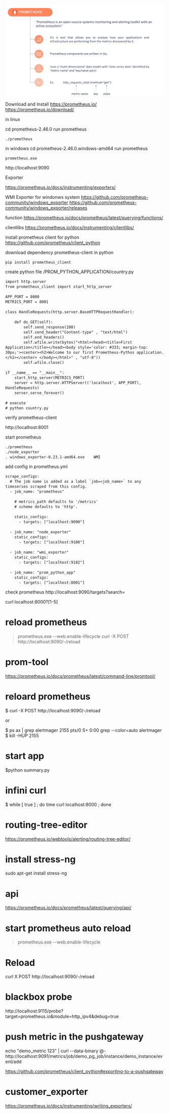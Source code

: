 

![intro-01](images/001-prometheus-intro-01.png)


Download and Install 
https://prometheus.io/
https://prometheus.io/download/

in linux 

cd prometheus-2.46.0
run prometheus

````
./prometheus
````

in windows 
cd prometheus-2.46.0.windows-amd64
run prometheus
````
prometheus.exe
````

http://localhost:9090


Exporter

https://prometheus.io/docs/instrumenting/exporters/



WMI Exporter  for windonws system 
https://github.com/prometheus-community/windows_exporter
https://github.com/prometheus-community/windows_exporter/releases

function 
https://prometheus.io/docs/prometheus/latest/querying/functions/

clientlibs
https://prometheus.io/docs/instrumenting/clientlibs/

install prometheus client for python
https://github.com/prometheus/client_python

download dependency prometheus-client in python 
````
pip install prometheus_client
````


create python file /PROM_PYTHON_APPLICATION/country.py
````
import http.server
from prometheus_client import start_http_server

APP_PORT = 8000
METRICS_PORT = 8001

class HandleRequests(http.server.BaseHTTPRequestHandler):

    def do_GET(self):
        self.send_response(200)
        self.send_header("Content-type" , "text/html")
        self.end_headers()
        self.wfile.write(bytes("<html><head><title>First Application</title></head><body style='color: #333; margin-top: 30px;'><center><h2>Welcome to our first Prometheus-Pythos application.</h2></center> </body></html>" , "utf-8"))
        self.wfile.close()

if __name__ == "__main__":
    start_http_server(METRICS_PORT)
    server = http.server.HTTPServer(('localhost', APP_PORT), HandleRequests)
    server.serve_forever()    

# execute 
# python country.py
````

verify prometheus-client 

http://localhost:8001


start prometheus
````
./prometheus
./node_exporter
. windows_exporter-0.23.1-amd64.exe    WMI
````

add config in prometheus.yml 
````
scrape_configs:
  # The job name is added as a label `job=<job_name>` to any timeseries scraped from this config.
  - job_name: "prometheus"

    # metrics_path defaults to '/metrics'
    # scheme defaults to 'http'.

    static_configs:
      - targets: ["localhost:9090"]

  - job_name: "node_exporter"
    static_configs:
      - targets: ["localhost:9100"]

  - job_name: "wmi_exporter"
    static_configs:
      - targets: ["localhost:9182"]

  - job_name: "prom_python_app"
    static_configs:
      - targets: ["localhost:8001"]
````


check prometheus 
http://localhost:9090/targets?search=



curl localhost:8000?[1-5]


reload prometheus
=========================
>prometheus.exe --web.enable-lifecycle
>curl -X POST http://localhost:9090/-/reload

prom-tool
================
https://prometheus.io/docs/prometheus/latest/command-line/promtool/



reloard prometheus 
======================
$ curl -X POST http://localhost:9090/-/reload

or 

$ ps ax | grep alertmager
   2155 pts/0    S+     0:00 grep --color=auto alertmager
$ kill -HUP 2155



start app 
==============
$python summary.py

infini curl 
=============
$ while [ true ] ; do time curl localhost:8000 ; done


routing-tree-editor
======================
https://prometheus.io/webtools/alerting/routing-tree-editor/


install stress-ng 
====================
sudo apt-get install stress-ng


api 
============
https://prometheus.io/docs/prometheus/latest/querying/api/




start prometheus  auto reload
================
> prometheus.exe --web.enable-lifecycle

Reload 
===========
curl X POST http://localhost:9090/-/reload


blackbox probe 
=================
http://localhost:9115/probe?target=prometheus.io&module=http_ipv4&debug=true



push metric in the pushgateway
================================
echo "demo_metric 123" | curl --data-binary @- http://localhost:9091/metrics/job/demo_pg_job/instance/demo_instance/event/add


https://github.com/prometheus/client_python#exporting-to-a-pushgateway



customer_exporter
=====================
https://prometheus.io/docs/instrumenting/writing_exporters/

